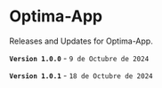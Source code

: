 # Optima-App
Releases and Updates for Optima-App.

**`Version 1.0.0`** -
`9 de Octubre de 2024`

**`Version 1.0.1`** -
`18 de Octubre de 2024`